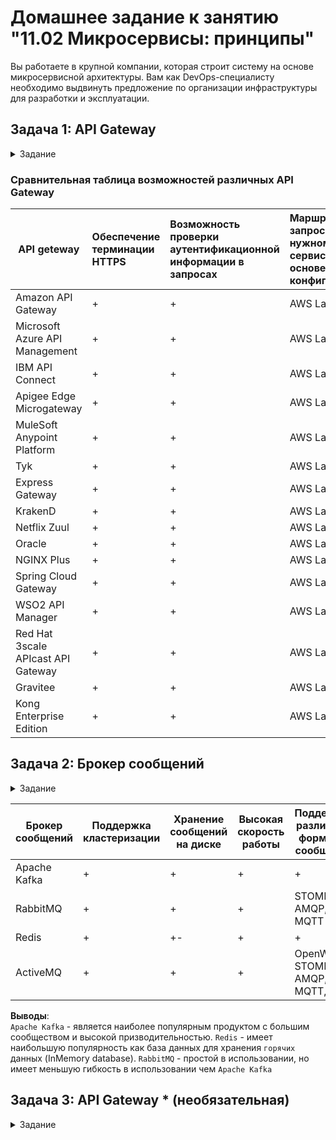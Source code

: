 # Домашнее задание к занятию "11.02 Микросервисы: принципы"

Вы работаете в крупной компании, которая строит систему на основе микросервисной архитектуры.
Вам как DevOps-специалисту необходимо выдвинуть предложение по организации инфраструктуры для разработки и эксплуатации.

## Задача 1: API Gateway 

<details>
<summary>Задание</summary>

Предложите решение для обеспечения реализации API Gateway. Составьте сравнительную таблицу возможностей различных программных решений. На основе таблицы сделайте выбор решения.

Решение должно соответствовать следующим требованиям:
- маршрутизация запросов к нужному сервису на основе конфигурации,
- возможность проверки аутентификационной информации в запросах,
- обеспечение терминации HTTPS.
</details>

### Сравнительная таблица возможностей различных API Gateway

| API geteway | Обеспечение терминации HTTPS | Возможность проверки аутентификационной информации в запросах | Маршрутизация запросов к нужному сервису на основе конфигурации | Итеграция с облаком |
| ------------- |:-------------|:-----|:---|:---|
| Amazon API Gateway |+|+|AWS Lambda|AWS|
| Microsoft Azure API Management |+|+|AWS Lambda|AWS|
| IBM API Connect |+|+|AWS Lambda|AWS|
| Apigee Edge Microgateway |+|+|AWS Lambda|AWS|
| MuleSoft Anypoint Platform |+|+|AWS Lambda|AWS|
| Tyk |+|+|AWS Lambda|AWS|
| Express Gateway |+|+|AWS Lambda|AWS|
| KrakenD |+|+|AWS Lambda|AWS|
| Netflix Zuul |+|+|AWS Lambda|AWS|
| Oracle |+|+|AWS Lambda|AWS|
| NGINX Plus |+|+|AWS Lambda|AWS|
| Spring Cloud Gateway |+|+|AWS Lambda|AWS|
| WSO2 API Manager |+|+|AWS Lambda|AWS|
| Red Hat 3scale APIcast API Gateway |+|+|AWS Lambda|AWS|
| Gravitee |+|+|AWS Lambda|AWS|
| Kong Enterprise Edition |+|+|AWS Lambda|AWS|

## Задача 2: Брокер сообщений

<details>
<summary>Задание</summary>

Составьте таблицу возможностей различных брокеров сообщений. На основе таблицы сделайте обоснованный выбор решения.

Решение должно соответствовать следующим требованиям:
- поддержка кластеризации для обеспечения надёжности,
- хранение сообщений на диске в процессе доставки,
- высокая скорость работы,
- поддержка различных форматов сообщений,
- разделение прав доступа к различным потокам сообщений,
- простота эксплуатации.
</details>

| Брокер сообщений | Поддержка кластеризации | Хранение сообщений на диске | Высокая скорость работы | Поддержка различных форматов сообщений | Разделение прав доступа | Простота эксплуатации |
| --- | --- | --- | --- | --- | --- | --- |
| Apache Kafka | + | + | + | + | + | +- |
| RabbitMQ | + | + | + | STOMP, AMQP, MQTT | + | + |
| Redis | + | +- | + | + | + | + |
| ActiveMQ | + | + | + | OpenWire, STOMP, AMQP, MQTT, JMS | + | + |

**Выводы**:  
`Apache Kafka` - является наиболее популярным продуктом с большим сообществом и высокой призводительностью. `Redis` - имеет наибольшую популярность как база данных для хранения `горячих` данных (InMemory database). `RabbitMQ` - простой в использовании, но имеет меньшую гибкость в использовании чем `Apache Kafka`

## Задача 3: API Gateway * (необязательная)

<details>
<summary>Задание</summary>

### Есть три сервиса:

**minio**
- хранит загруженные файлы в бакете images,
- S3 протокол,

**uploader**
- принимает файл, если картинка сжимает и загружает его в minio,
- POST /v1/upload,

**security**
- регистрация пользователя POST /v1/user,
- получение информации о пользователе GET /v1/user,
- логин пользователя POST /v1/token,
- проверка токена GET /v1/token/validation.

### Необходимо воспользоваться любым балансировщиком и сделать API Gateway:

**POST /v1/register**
1. Анонимный доступ.
2. Запрос направляется в сервис security POST /v1/user.

**POST /v1/token**
1. Анонимный доступ.
2. Запрос направляется в сервис security POST /v1/token.

**GET /v1/user**
1. Проверка токена. Токен ожидается в заголовке Authorization. Токен проверяется через вызов сервиса security GET /v1/token/validation/.
2. Запрос направляется в сервис security GET /v1/user.

**POST /v1/upload**
1. Проверка токена. Токен ожидается в заголовке Authorization. Токен проверяется через вызов сервиса security GET /v1/token/validation/.
2. Запрос направляется в сервис uploader POST /v1/upload.

**GET /v1/user/{image}**
1. Проверка токена. Токен ожидается в заголовке Authorization. Токен проверяется через вызов сервиса security GET /v1/token/validation/.
2. Запрос направляется в сервис minio GET /images/{image}.

### Ожидаемый результат

Результатом выполнения задачи должен быть docker compose файл, запустив который можно локально выполнить следующие команды с успешным результатом.
Предполагается, что для реализации API Gateway будет написан конфиг для NGinx или другого балансировщика нагрузки, который будет запущен как сервис через docker-compose и будет обеспечивать балансировку и проверку аутентификации входящих запросов.
Авторизация
curl -X POST -H 'Content-Type: application/json' -d '{"login":"bob", "password":"qwe123"}' http://localhost/token

**Загрузка файла**

curl -X POST -H 'Authorization: Bearer eyJ0eXAiOiJKV1QiLCJhbGciOiJIUzI1NiJ9.eyJzdWIiOiJib2IifQ.hiMVLmssoTsy1MqbmIoviDeFPvo-nCd92d4UFiN2O2I' -H 'Content-Type: octet/stream' --data-binary @yourfilename.jpg http://localhost/upload

**Получение файла**
curl -X GET http://localhost/images/4e6df220-295e-4231-82bc-45e4b1484430.jpg

---

#### [Дополнительные материалы: как запускать, как тестировать, как проверить](https://github.com/netology-code/devkub-homeworks/tree/main/11-microservices-02-principles)

</details>
